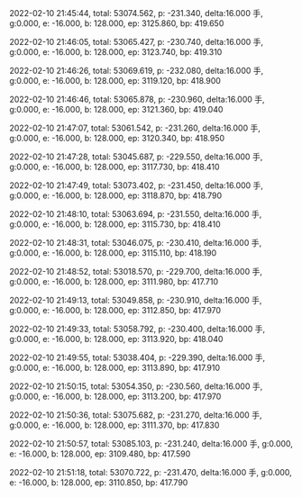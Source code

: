 2022-02-10 21:45:44, total: 53074.562, p: -231.340, delta:16.000 手, g:0.000, e: -16.000, b: 128.000, ep: 3125.860, bp: 419.650

2022-02-10 21:46:05, total: 53065.427, p: -230.740, delta:16.000 手, g:0.000, e: -16.000, b: 128.000, ep: 3123.740, bp: 419.310

2022-02-10 21:46:26, total: 53069.619, p: -232.080, delta:16.000 手, g:0.000, e: -16.000, b: 128.000, ep: 3119.120, bp: 418.900

2022-02-10 21:46:46, total: 53065.878, p: -230.960, delta:16.000 手, g:0.000, e: -16.000, b: 128.000, ep: 3121.360, bp: 419.040

2022-02-10 21:47:07, total: 53061.542, p: -231.260, delta:16.000 手, g:0.000, e: -16.000, b: 128.000, ep: 3120.340, bp: 418.950

2022-02-10 21:47:28, total: 53045.687, p: -229.550, delta:16.000 手, g:0.000, e: -16.000, b: 128.000, ep: 3117.730, bp: 418.410

2022-02-10 21:47:49, total: 53073.402, p: -231.450, delta:16.000 手, g:0.000, e: -16.000, b: 128.000, ep: 3118.870, bp: 418.790

2022-02-10 21:48:10, total: 53063.694, p: -231.550, delta:16.000 手, g:0.000, e: -16.000, b: 128.000, ep: 3115.730, bp: 418.410

2022-02-10 21:48:31, total: 53046.075, p: -230.410, delta:16.000 手, g:0.000, e: -16.000, b: 128.000, ep: 3115.110, bp: 418.190

2022-02-10 21:48:52, total: 53018.570, p: -229.700, delta:16.000 手, g:0.000, e: -16.000, b: 128.000, ep: 3111.980, bp: 417.710

2022-02-10 21:49:13, total: 53049.858, p: -230.910, delta:16.000 手, g:0.000, e: -16.000, b: 128.000, ep: 3112.850, bp: 417.970

2022-02-10 21:49:33, total: 53058.792, p: -230.400, delta:16.000 手, g:0.000, e: -16.000, b: 128.000, ep: 3113.920, bp: 418.040

2022-02-10 21:49:55, total: 53038.404, p: -229.390, delta:16.000 手, g:0.000, e: -16.000, b: 128.000, ep: 3113.890, bp: 417.910

2022-02-10 21:50:15, total: 53054.350, p: -230.560, delta:16.000 手, g:0.000, e: -16.000, b: 128.000, ep: 3113.200, bp: 417.970

2022-02-10 21:50:36, total: 53075.682, p: -231.270, delta:16.000 手, g:0.000, e: -16.000, b: 128.000, ep: 3111.370, bp: 417.830

2022-02-10 21:50:57, total: 53085.103, p: -231.240, delta:16.000 手, g:0.000, e: -16.000, b: 128.000, ep: 3109.480, bp: 417.590

2022-02-10 21:51:18, total: 53070.722, p: -231.470, delta:16.000 手, g:0.000, e: -16.000, b: 128.000, ep: 3110.850, bp: 417.790